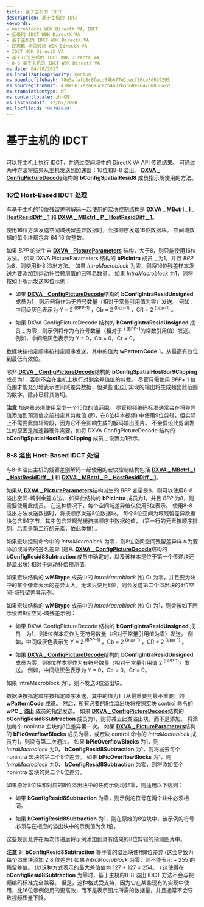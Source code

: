 ```yaml
---
title: 基于主机的 IDCT
description: 基于主机的 IDCT
keywords:
- macroblocks WDK DirectX VA，IDCT
- 低级别 IDCT WDK DirectX VA
- 基于主机的 IDCT WDK DirectX VA
- 逆离散-余弦转换 WDK DirectX VA
- IDCT WDK DirectX VA
- 基于16位主机的 IDCT WDK DirectX VA
- 8-8 基于主机的 IDCT WDK DirectX VA
ms.date: 04/20/2017
ms.localizationpriority: medium
ms.openlocfilehash: 78e5afafb8c0fecd34bb77e1becf10ce5d929295
ms.sourcegitcommit: 418e6617e2a695c9cb4b37b5b60e264760858acd
ms.translationtype: MT
ms.contentlocale: zh-CN
ms.lasthandoff: 12/07/2020
ms.locfileid: "96793019"
---
```

# <a name="host-based-idct"></a>基于主机的 IDCT


## <span id="_host_based_idct"></span><span id="_HOST_BASED_IDCT"></span>


可以在主机上执行 IDCT，并通过空间域中的 DirectX VA API 传递结果。 可通过两种方法将结果从主机发送到加速器：16位和8-8 溢出。 [**DXVA \_ ConfigPictureDecode**](/windows-hardware/drivers/ddi/dxva/ns-dxva-_dxva_configpicturedecode)结构的 **bConfigSpatialResid8** 成员指示所使用的方法。

### <a name="span-id16-bit_host-based_idct_processingspanspan-id16-bit_host-based_idct_processingspanspan-id16-bit_host-based_idct_processingspan16-bit-host-based-idct-processing"></a><span id="16-bit_Host-Based_IDCT_Processing"></span><span id="16-bit_host-based_idct_processing"></span><span id="16-BIT_HOST-BASED_IDCT_PROCESSING"></span>16位 Host-Based IDCT 处理

与基于主机的16位残留差别解码一起使用的宏块控制结构是 [**DXVA \_ MBctrl \_ I \_ HostResidDiff \_ 1**](/windows-hardware/drivers/ddi/dxva/ns-dxva-_dxva_mbctrl_i_hostresiddiff_1) 和 [**DXVA \_ MBctrl \_ P \_ HostResidDiff \_ 1**](/windows-hardware/drivers/ddi/dxva/ns-dxva-_dxva_mbctrl_p_hostresiddiff_1)。

使用16位方法发送空间域残留差异数据时，会按顺序发送16位数据块。 空间域数据的每个块都包含 64 16 位整数。

如果 *BPP* 的派生自 [**DXVA \_ PictureParameters**](/windows-hardware/drivers/ddi/dxva/ns-dxva-_dxva_pictureparameters) 结构，大于8，则只能使用16位方法。 如果 DXVA PictureParameters 结构的 **bPicIntra** 成员 \_ 为1，并且 *BPP* 为8，则使用8-8 溢出方法。 如果 *IntraMacroblock* 为零，则将16位残差样本发送为要添加到运动补偿预测值的已签名数量。 如果 *IntraMacroblock* 为1，则将按如下所示发送16位示例：

-   如果 [**DXVA \_ ConfigPictureDecode**](/windows-hardware/drivers/ddi/dxva/ns-dxva-_dxva_configpicturedecode)结构的 **bConfigIntraResidUnsigned** 成员为1，则示例将作为无符号数量（相对于常量引用值为零）发送。 例如，中间级灰色表示为 Y = 2<sup> (BPP-1) </sup>，Cb = 2<sup> (bpp-1) </sup>，CR = 2<sup> (bpp-1) </sup>。

-   如果 DXVA ConfigPictureDecode 结构的 **bConfigIntraResidUnsigned** 成员 \_ 为零，则示例将作为有符号数量（相对于 <sup>)  (BPP-1</sup>的常数引用值）发送。 例如，中间级灰色表示为 Y = 0，Cb = 0，Cr = 0。

数据块按指定顺序按指定顺序发送，其中的值为 **wPatternCode** 1，从最高有效位到最低有效位。

除非 [**DXVA \_ ConfigPictureDecode**](/windows-hardware/drivers/ddi/dxva/ns-dxva-_dxva_configpicturedecode)结构的 **bConfigSpatialHost8or9Clipping** 成员为1，否则不会在主机上执行对剩余差值值的剪裁。 尽管只需使用 *BPP*+ 1 位范围才能充分地表示空间域差异数据，但某些 [IDCT](low-level-idct-processing-elements.md) 实现的输出将生成超出此范围的数字，除非已将其剪切。

**注意**   加速器必须使用至少一个15位的值范围。 尽管视频编码标准通常会在将差异值添加到预测值之前指定其剪裁值 (即，在8位样本视频) 中使用9位剪辑，但实际上不需要此剪辑阶段，因为它不会影响生成的解码输出图片。 不会假设此剪辑发生的原因是加速器硬件需要，如将 DXVA ConfigPictureDecode 结构的 **bConfigSpatialHost8or9Clipping** 成员 \_ 设置为1所示。

 

### <a name="span-id8-8_overflow_host-based_idct_processing_spanspan-id8-8_overflow_host-based_idct_processing_spanspan-id8-8_overflow_host-based_idct_processing_span8-8-overflow-host-based-idct-processing"></a><span id="8-8_Overflow_Host-Based_IDCT_Processing_"></span><span id="8-8_overflow_host-based_idct_processing_"></span><span id="8-8_OVERFLOW_HOST-BASED_IDCT_PROCESSING_"></span>8-8 溢出 Host-Based IDCT 处理

与8-8 溢出主机的残留差别解码一起使用的宏块控制结构包括 [**DXVA \_ MBctrl \_ I \_ HostResidDiff \_ 1**](/windows-hardware/drivers/ddi/dxva/ns-dxva-_dxva_mbctrl_i_hostresiddiff_1) 和 [**DXVA \_ MBctrl \_ P \_ HostResidDiff \_ 1**](/windows-hardware/drivers/ddi/dxva/ns-dxva-_dxva_mbctrl_p_hostresiddiff_1)。

如果从 [**DXVA \_ PictureParameters**](/windows-hardware/drivers/ddi/dxva/ns-dxva-_dxva_pictureparameters)结构派生的 *BPP* 变量是8，则可以使用8-8 溢出空间-域剩余差方法。 如果此结构的 **bPicIntra** 成员为1，并且 *BPP* 为8，则需要使用此成员。 在这种情况下，每个空间域差异值仅使用8位表示。 使用8-8 溢出方法发送数据时，将按顺序发送8位数据块。 每个8位空间为域残留差异数据块包含64字节，其中包含常规光栅扫描顺序中数据的值， (第一行的元素按顺序排列，后面是第二行的元素，依此类推) 。

如果宏块控制命令中的 *IntraMacroblock* 为零，则8位空间空间残留差异样本为要添加或减去的签名差异 (是从 [**DXVA \_ ConfigPictureDecode**](/windows-hardware/drivers/ddi/dxva/ns-dxva-_dxva_configpicturedecode)结构的 **bConfigResid8Subtraction** 成员中确定的，以及该样本是位于第一个传递块还是溢出块) 相对于运动补偿预测值。

如果宏块结构的 **wMBtype** 成员中的 *IntraMacroblock* (位 0) 为零，并且要为块中的某个像素表示的差异太大，无法只使用8位，则会发送第二个溢出块的8位空间-域残留差异示例。

如果宏块结构的 **wMBtype** 成员中的 *IntraMacroblock* (位 0) 为1，则会按如下所示设置8位空间-域残差示例：

-   如果 DXVA ConfigPictureDecode 结构的 **bConfigIntraResidUnsigned** 成员 \_ 为1，则8位样本将作为无符号数量（相对于常量引用值为零）发送。 例如，中间级灰色表示为 Y = 2<sup> (BPP-1) </sup>，Cb = 2<sup> (bpp-1) </sup>，CR = 2<sup> (bpp-1) </sup>。

-   如果 [**DXVA \_ ConfigPictureDecode**](/windows-hardware/drivers/ddi/dxva/ns-dxva-_dxva_configpicturedecode)结构的 **bConfigIntraResidUnsigned** 成员为零，则8位样本将作为有符号数量（相对于常量引用值 2 <sup> (BPP-1)</sup>）发送。 例如，中间级灰色表示为 Y = 0，Cb = 0，Cr = 0。

如果 IntraMacroblock 为1，则不发送8位溢出块。

数据块按指定顺序按指定顺序发送，其中的值为1（从最重要到最不重要）的 **wPatternCode** 成员。 然后，所有必要的8位溢出块将按照宏块 control 命令的 **wPC \_ 溢出** 成员的指定发送。 如果 [**DXVA \_ ConfigPictureDecode**](/windows-hardware/drivers/ddi/dxva/ns-dxva-_dxva_configpicturedecode)结构的 **bConfigResid8Subtraction** 成员为1，则将减去此类溢出块，而不是添加。 将添加每个 nonintra 宏块的8位差异第一次。 如果 [**DXVA \_ PictureParameters**](/windows-hardware/drivers/ddi/dxva/ns-dxva-_dxva_pictureparameters)结构的 **bPicOverflowBlocks** 成员为零，或宏块 control 命令的 *IntraMacroblock* 成员为1，则没有第二次通过。 如果 **bPicOverflowBlocks** 为1，则 *IntraMacroblock* 为0， **bConfigResid8Subtraction** 为1，则将减去每个 nonintra 宏块的第二个8位差异。 如果 **bPicOverflowBlocks** 为1，则 *IntraMacroblock* 为0， **bConfigResid8Subtraction** 为零，则将添加每个 nonintra 宏块的第二个8位差异。

如果原始8位块和对应的8位溢出块中的任何示例均非零，则适用以下规则：

-   如果 **bConfigResid8Subtraction** 为零，则示例的符号在两个块中必须相同。

-   如果 **bConfigResid8Subtraction** 为1，则在原始的8位块中，该示例的符号必须与在相应的溢出块中的示例值为负1倍。

这些规则允许在两次传递后将示例添加到具有结果的8位剪辑的预测图片中。

**注意**   对 **bConfigResid8Subtraction** 等于零的溢出块使用8位差异 (这会导致为每个溢出块添加 2 8 位差异) 如果 *IntraMacroblock* 为零，则不能表示 + 255 的残留差值。  (以这种方式表示的最大差值值为 127 + 127 = 254。 ) 这使得在 **bConfigResid8Subtraction** 为零时，基于主机的8-8 溢出 IDCT 方法不会与视频编码标准完全兼容。 但是，这种格式受支持，因为它在某些现有的实现中使用，比16位示例使用的更高效，而不是表示图片所需的数据量，并且通常不会导致视频质量下降。

 

 

